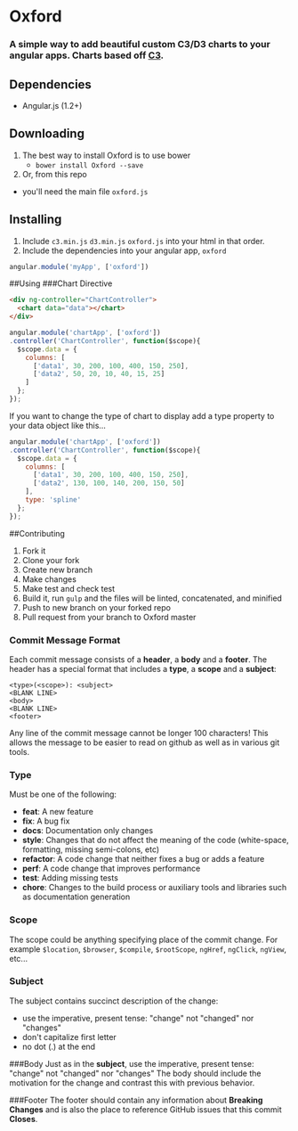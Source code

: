 Oxford
======

### A simple way to add beautiful custom C3/D3 charts to your angular apps. Charts based off [C3](https://github.com/masayuki0812/c3).

## Dependencies
+ Angular.js (1.2+)

## Downloading
1. The best way to install Oxford is to use bower
    + ```bower install Oxford --save```
2. Or, from this repo
  + you'll need the main file ```oxford.js```

## Installing
1. Include ```c3.min.js``` ```d3.min.js``` ```oxford.js``` into your html in that order.
2. Include the dependencies into your angular app,  ```oxford```
```javascript
angular.module('myApp', ['oxford'])
```

##Using
###Chart Directive

```html
<div ng-controller="ChartController">
  <chart data="data"></chart>
</div>
```

```javascript
angular.module('chartApp', ['oxford'])
.controller('ChartController', function($scope){
  $scope.data = {
    columns: [
      ['data1', 30, 200, 100, 400, 150, 250],
      ['data2', 50, 20, 10, 40, 15, 25]
    ]
  };
});
```
If you want to change the type of chart to display add a type property to your data object like this...

```javascript
angular.module('chartApp', ['oxford'])
.controller('ChartController', function($scope){
  $scope.data = {
    columns: [
      ['data1', 30, 200, 100, 400, 150, 250],
      ['data2', 130, 100, 140, 200, 150, 50]
    ],
    type: 'spline'
  };
});
```

##Contributing
1. Fork it
2. Clone your fork
3. Create new branch
4. Make changes
5. Make test and check test
6. Build it, run ```gulp``` and the files will be linted, concatenated, and minified
7. Push to new branch on your forked repo
8. Pull request from your branch to Oxford master

### Commit Message Format
Each commit message consists of a **header**, a **body** and a **footer**.  The header has a special
format that includes a **type**, a **scope** and a **subject**:

```
<type>(<scope>): <subject>
<BLANK LINE>
<body>
<BLANK LINE>
<footer>
```

Any line of the commit message cannot be longer 100 characters! This allows the message to be easier
to read on github as well as in various git tools.

### Type
Must be one of the following:

* **feat**: A new feature
* **fix**: A bug fix
* **docs**: Documentation only changes
* **style**: Changes that do not affect the meaning of the code (white-space, formatting, missing
  semi-colons, etc)
* **refactor**: A code change that neither fixes a bug or adds a feature
* **perf**: A code change that improves performance
* **test**: Adding missing tests
* **chore**: Changes to the build process or auxiliary tools and libraries such as documentation
  generation

### Scope
The scope could be anything specifying place of the commit change. For example `$location`,
`$browser`, `$compile`, `$rootScope`, `ngHref`, `ngClick`, `ngView`, etc...

### Subject
The subject contains succinct description of the change:

* use the imperative, present tense: "change" not "changed" nor "changes"
* don't capitalize first letter
* no dot (.) at the end

###Body
Just as in the **subject**, use the imperative, present tense: "change" not "changed" nor "changes"
The body should include the motivation for the change and contrast this with previous behavior.

###Footer
The footer should contain any information about **Breaking Changes** and is also the place to
reference GitHub issues that this commit **Closes**.









